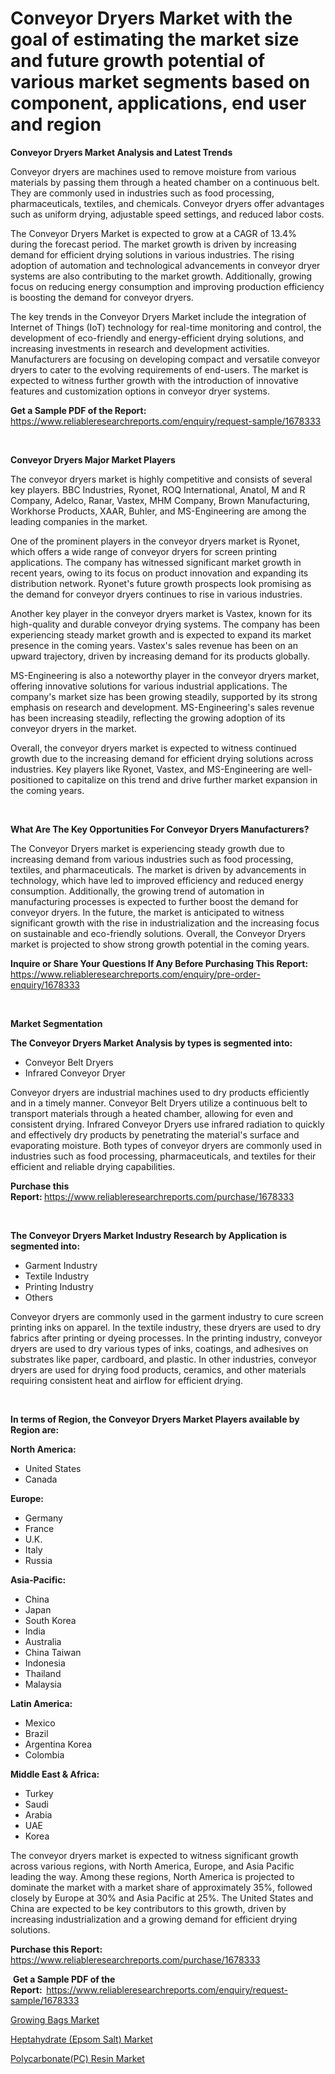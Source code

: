 <p><h1>Conveyor Dryers Market with the goal of estimating the market size and future growth potential of various market segments based on component, applications, end user and region</h1></p><p><strong>Conveyor Dryers Market Analysis and Latest Trends</strong></p>
<p><p>Conveyor dryers are machines used to remove moisture from various materials by passing them through a heated chamber on a continuous belt. They are commonly used in industries such as food processing, pharmaceuticals, textiles, and chemicals. Conveyor dryers offer advantages such as uniform drying, adjustable speed settings, and reduced labor costs.</p><p>The Conveyor Dryers Market is expected to grow at a CAGR of 13.4% during the forecast period. The market growth is driven by increasing demand for efficient drying solutions in various industries. The rising adoption of automation and technological advancements in conveyor dryer systems are also contributing to the market growth. Additionally, growing focus on reducing energy consumption and improving production efficiency is boosting the demand for conveyor dryers.</p><p>The key trends in the Conveyor Dryers Market include the integration of Internet of Things (IoT) technology for real-time monitoring and control, the development of eco-friendly and energy-efficient drying solutions, and increasing investments in research and development activities. Manufacturers are focusing on developing compact and versatile conveyor dryers to cater to the evolving requirements of end-users. The market is expected to witness further growth with the introduction of innovative features and customization options in conveyor dryer systems.</p></p>
<p><strong>Get a Sample PDF of the Report:&nbsp;</strong> <a href="https://www.reliableresearchreports.com/enquiry/request-sample/1678333">https://www.reliableresearchreports.com/enquiry/request-sample/1678333</a></p>
<p>&nbsp;</p>
<p><strong>Conveyor Dryers Major Market Players</strong></p>
<p><p>The conveyor dryers market is highly competitive and consists of several key players. BBC Industries, Ryonet, ROQ International, Anatol, M and R Company, Adelco, Ranar, Vastex, MHM Company, Brown Manufacturing, Workhorse Products, XAAR, Buhler, and MS-Engineering are among the leading companies in the market.</p><p>One of the prominent players in the conveyor dryers market is Ryonet, which offers a wide range of conveyor dryers for screen printing applications. The company has witnessed significant market growth in recent years, owing to its focus on product innovation and expanding its distribution network. Ryonet's future growth prospects look promising as the demand for conveyor dryers continues to rise in various industries.</p><p>Another key player in the conveyor dryers market is Vastex, known for its high-quality and durable conveyor drying systems. The company has been experiencing steady market growth and is expected to expand its market presence in the coming years. Vastex's sales revenue has been on an upward trajectory, driven by increasing demand for its products globally.</p><p>MS-Engineering is also a noteworthy player in the conveyor dryers market, offering innovative solutions for various industrial applications. The company's market size has been growing steadily, supported by its strong emphasis on research and development. MS-Engineering's sales revenue has been increasing steadily, reflecting the growing adoption of its conveyor dryers in the market.</p><p>Overall, the conveyor dryers market is expected to witness continued growth due to the increasing demand for efficient drying solutions across industries. Key players like Ryonet, Vastex, and MS-Engineering are well-positioned to capitalize on this trend and drive further market expansion in the coming years.</p></p>
<p>&nbsp;</p>
<p><strong>What Are The Key Opportunities For Conveyor Dryers Manufacturers?</strong></p>
<p><p>The Conveyor Dryers market is experiencing steady growth due to increasing demand from various industries such as food processing, textiles, and pharmaceuticals. The market is driven by advancements in technology, which have led to improved efficiency and reduced energy consumption. Additionally, the growing trend of automation in manufacturing processes is expected to further boost the demand for conveyor dryers. In the future, the market is anticipated to witness significant growth with the rise in industrialization and the increasing focus on sustainable and eco-friendly solutions. Overall, the Conveyor Dryers market is projected to show strong growth potential in the coming years.</p></p>
<p><strong>Inquire or Share Your Questions If Any Before Purchasing This Report:</strong> <a href="https://www.reliableresearchreports.com/enquiry/pre-order-enquiry/1678333">https://www.reliableresearchreports.com/enquiry/pre-order-enquiry/1678333</a></p>
<p>&nbsp;</p>
<p><strong>Market Segmentation</strong></p>
<p><strong>The Conveyor Dryers Market Analysis by types is segmented into:</strong></p>
<p><ul><li>Conveyor Belt Dryers</li><li>Infrared Conveyor Dryer</li></ul></p>
<p><p>Conveyor dryers are industrial machines used to dry products efficiently and in a timely manner. Conveyor Belt Dryers utilize a continuous belt to transport materials through a heated chamber, allowing for even and consistent drying. Infrared Conveyor Dryers use infrared radiation to quickly and effectively dry products by penetrating the material's surface and evaporating moisture. Both types of conveyor dryers are commonly used in industries such as food processing, pharmaceuticals, and textiles for their efficient and reliable drying capabilities.</p></p>
<p><strong>Purchase this Report:&nbsp;</strong><a href="https://www.reliableresearchreports.com/purchase/1678333">https://www.reliableresearchreports.com/purchase/1678333</a></p>
<p>&nbsp;</p>
<p><strong>The Conveyor Dryers Market Industry Research by Application is segmented into:</strong></p>
<p><ul><li>Garment Industry</li><li>Textile Industry</li><li>Printing Industry</li><li>Others</li></ul></p>
<p><p>Conveyor dryers are commonly used in the garment industry to cure screen printing inks on apparel. In the textile industry, these dryers are used to dry fabrics after printing or dyeing processes. In the printing industry, conveyor dryers are used to dry various types of inks, coatings, and adhesives on substrates like paper, cardboard, and plastic. In other industries, conveyor dryers are used for drying food products, ceramics, and other materials requiring consistent heat and airflow for efficient drying.</p></p>
<p>&nbsp;</p>
<p><strong>In terms of Region, the Conveyor Dryers Market Players available by Region are:</strong></p>
<p>
    <p> <strong> North America: </strong>
        <ul>
            <li>United States</li>
            <li>Canada</li>
        </ul>
        </p> 
    <p> <strong> Europe: </strong>
        <ul>
            <li>Germany</li>
            <li>France</li>
            <li>U.K.</li>
            <li>Italy</li>
            <li>Russia</li>
        </ul>
        </p> 
    <p> <strong> Asia-Pacific: </strong>
        <ul>
            <li>China</li>
            <li>Japan</li>
            <li>South Korea</li>
            <li>India</li>
            <li>Australia</li>
            <li>China Taiwan</li>
            <li>Indonesia</li>
            <li>Thailand</li>
            <li>Malaysia</li>
        </ul>
        </p> 
    <p> <strong> Latin America: </strong>
        <ul>
            <li>Mexico</li>
            <li>Brazil</li>
            <li>Argentina Korea</li>
            <li>Colombia</li>
        </ul>
        </p> 
    <p> <strong> Middle East & Africa: </strong>
        <ul>
            <li>Turkey</li>
            <li>Saudi</li>
            <li>Arabia</li>
            <li>UAE</li>
            <li>Korea</li>
        </ul>
    </p>
    </p>
<p><p>The conveyor dryers market is expected to witness significant growth across various regions, with North America, Europe, and Asia Pacific leading the way. Among these regions, North America is projected to dominate the market with a market share of approximately 35%, followed closely by Europe at 30% and Asia Pacific at 25%. The United States and China are expected to be key contributors to this growth, driven by increasing industrialization and a growing demand for efficient drying solutions.</p></p>
<p><strong>Purchase this Report: </strong><a href="https://www.reliableresearchreports.com/purchase/1678333">https://www.reliableresearchreports.com/purchase/1678333</a></p>
<p>&nbsp;<strong>Get a Sample PDF of the Report:&nbsp;&nbsp;</strong><a href="https://www.reliableresearchreports.com/enquiry/request-sample/1678333">https://www.reliableresearchreports.com/enquiry/request-sample/1678333</a></p>
<p><strong></strong></p>
<p><p><a href="https://github.com/Airanohannonzb68e5pb53oc1/Market-Research-Report-List-1/blob/main/growing-bags-market.md">Growing Bags Market</a></p><p><a href="https://github.com/fiixsa/Market-Research-Report-List-1/blob/main/heptahydrate-epsom-salt-market.md">Heptahydrate (Epsom Salt) Market</a></p><p><a href="https://github.com/cecuraprangm/Market-Research-Report-List-1/blob/main/polycarbonatepc-resin-market.md">Polycarbonate(PC) Resin Market</a></p></p>